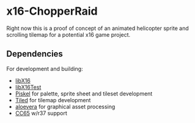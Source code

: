 # x16-ChopperRaid

Right now this is a proof of concept of an animated helicopter sprite and scrolling tilemap for a potential x16 game project.

## Dependencies
For development and building:
- [libX16](https://github.com/CJLove/libX16)
- [libX16Test](https://github.com/CJLove/libX16Test)
- [Piskel](https://github.com/piskelapp/piskel) for palette, sprite sheet and tileset development
- [Tiled](https://www.mapeditor.org/) for tilemap development
- [aloevera](https://github.com/yeastplume/aloevera) for graphical asset processing
- [CC65](https://www.cc65.org/) w/r37 support